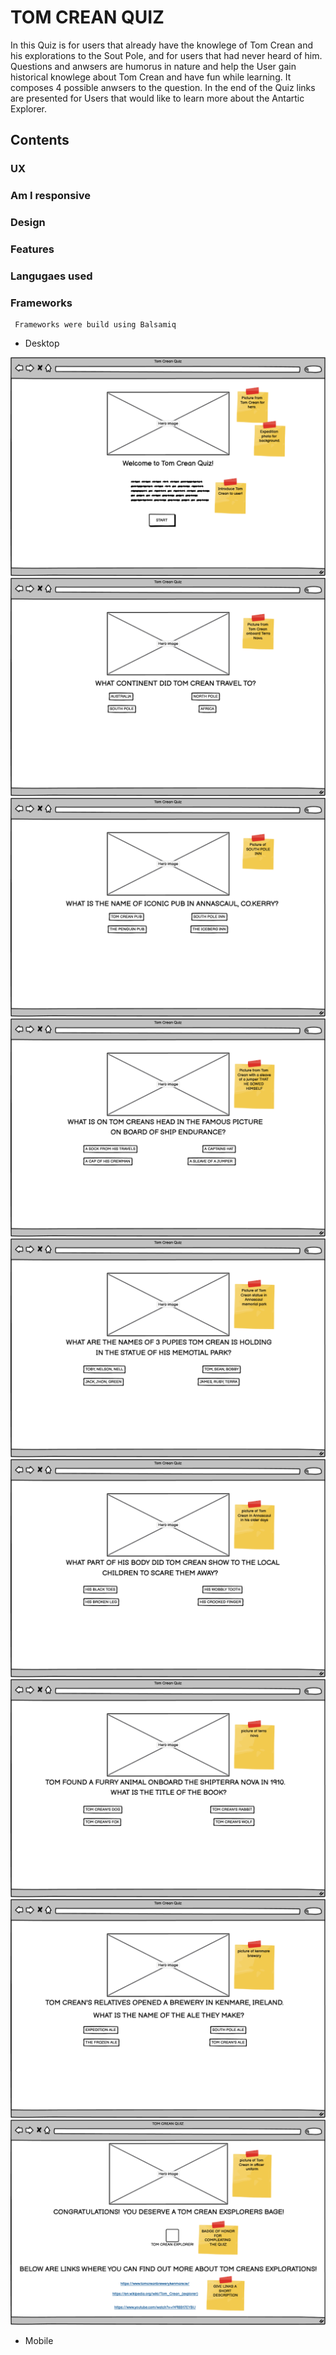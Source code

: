  # TOM CREAN QUIZ

 In this Quiz is for users that already have the knowlege of Tom Crean and his explorations to the Sout Pole, 
 and for users that had never heard of him. Questions and anwsers are humorus in nature and help the User gain historical knowlege 
 about Tom Crean and have fun while learning. It composes 4 possible anwsers to the question. In the end of the Quiz links are presented for Users that would like to learn more about the Antartic Explorer.

 ## Contents
 
 ### UX
 ### Am I responsive
 ### Design
 ### Features
 ### Langugaes used
 ### Frameworks
     Frameworks were build using Balsamiq

- Desktop 

![Frame-one](assets/images/wireframe-desktop1.png)
![Frame-two](assets/images/wireframe-desktop2.png)
![Frame-three](assets/images/wireframe-desktop3.png)
![Frame-four](assets/images/wireframe-desktop4.png)
![Frame-five](assets/images/wireframe-desktop5.png)
![Frame-six](assets/images/wireframe-desktop6.png)
![Frame-seven](assets/images/wireframe-desktop7.png)
![Frame-eight](assets/images/wireframe-desktop8.png)
![Frame-nine](assets/images/wireframe-desktop9.png)

- Mobile
    
